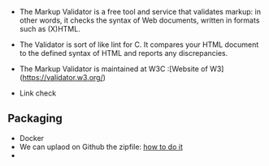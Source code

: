 * The Markup Validator is a free tool and service that validates markup: in other words, it checks the syntax of Web documents, written in formats such as (X)HTML.

* The Validator is sort of like lint for C. It compares your HTML document to the defined syntax of HTML and reports any discrepancies.
* The Markup Validator is maintained at W3C :[Website of W3] (https://validator.w3.org/)
*  Link check 

## Packaging
* Docker 
* We can uplaod on Github the zipfile: [how to do it](https://github.blog/2013-07-02-release-your-software/)
* 
